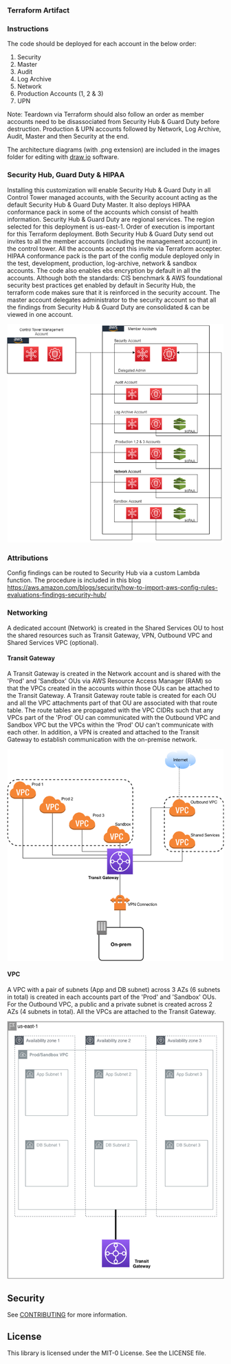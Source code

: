 ### Terraform Artifact

### Instructions
The code should be deployed for each account in the below order:

1.	Security
2.	Master
3.	Audit
4.	Log Archive
5.	Network
6.	Production Accounts (1, 2 & 3)
7.	UPN

Note: Teardown via Terraform should also follow an order as member accounts need to be disassociated from Security Hub & Guard Duty before destruction. Production & UPN accounts followed by Network, Log Archive, Audit, Master and then Security at the end.

The architecture diagrams (with .png extension) are included in the images folder for editing with [draw io](https://www.diagrams.net/) software.


### Security Hub, Guard Duty & HIPAA

Installing this customization will enable Security Hub & Guard Duty in all Control Tower managed accounts, with the Security account acting as the default Security Hub & Guard Duty Master. It also deploys HIPAA conformance pack in some of the accounts which consist of health information.
Security Hub & Guard Duty are regional services. The region selected for this deployment is us-east-1. Order of execution is important for this Terraform deployment. Both Security Hub & Guard Duty send out invites to all the member accounts (including the management account) in the control tower. All the accounts accept this invite via Terraform accepter. HIPAA conformance pack is the part of the config module deployed only in the test, development, production, log-archive, network & sandbox accounts.
The code also enables ebs encryption by default in all the accounts. Although both the standards: CIS benchmark & AWS foundational security best practices get enabled by default in Security Hub, the terraform code makes sure that it is reinforced in the security account. The master account delegates administrator to the security account so that all the findings from Security Hub & Guard Duty are consolidated & can be viewed in one account.

![Logical Flow](images/drawio_Security.png)

### Attributions

Config findings can be routed to Security Hub via a custom Lambda function. The procedure is included in this blog
https://aws.amazon.com/blogs/security/how-to-import-aws-config-rules-evaluations-findings-security-hub/


### Networking

A dedicated account (Network) is created in the Shared Services OU to host the shared resources such as Transit Gateway, VPN, Outbound VPC and Shared Services VPC (optional).

#### Transit Gateway

A Transit Gateway is created in the Network account and is shared with the 'Prod' and 'Sandbox' OUs via AWS Resource Access Manager (RAM) so that the VPCs created in the accounts within those OUs can be attached to the Transit Gateway. A Transit Gateway route table is created for each OU and all the VPC attachments part of that OU are associated with that route table. The route tables are propagated with the VPC CIDRs such that any VPCs part of the 'Prod' OU can communicated with the Outbound VPC and Sandbox VPC but the VPCs within the 'Prod' OU can't communicate with each other. In addition, a VPN is created and attached to the Transit Gateway to establish communication with the on-premise network.

![Transit Gateway](images/drawio_Network-Architecture.png)

#### VPC

A VPC with a pair of subnets (App and DB subnet) across 3 AZs (6 subnets in total) is created in each accounts part of the 'Prod' and 'Sandbox' OUs. For the Outbound VPC, a public and a private subnet is created across 2 AZs (4 subnets in total). All the VPCs are attached to the Transit Gateway.

![VPC](images/drawio_Baseline-VPC.png)

## Security

See [CONTRIBUTING](CONTRIBUTING.md#security-issue-notifications) for more information.

## License

This library is licensed under the MIT-0 License. See the LICENSE file.
